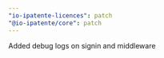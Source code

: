 ```yaml
---
"io-ipatente-licences": patch
"@io-ipatente/core": patch
---
```


Added debug logs on signin and middleware
